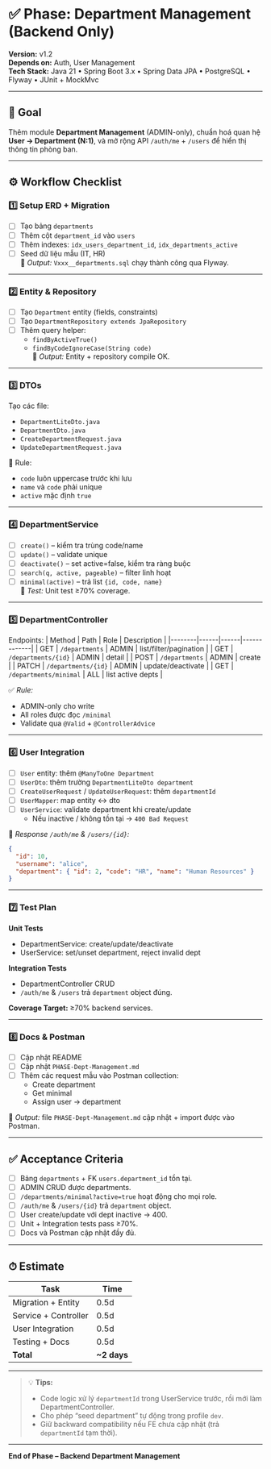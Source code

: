 # ✅ Phase: Department Management (Backend Only)
**Version:** v1.2  
**Depends on:** Auth, User Management  
**Tech Stack:** Java 21 • Spring Boot 3.x • Spring Data JPA • PostgreSQL • Flyway • JUnit + MockMvc  

---

## 🎯 Goal
Thêm module **Department Management** (ADMIN-only), chuẩn hoá quan hệ **User → Department (N:1)**, và mở rộng API `/auth/me` + `/users` để hiển thị thông tin phòng ban.

---

## ⚙️ Workflow Checklist

### 1️⃣ Setup ERD + Migration
- [ ] Tạo bảng `departments`  
- [ ] Thêm cột `department_id` vào `users`  
- [ ] Thêm indexes: `idx_users_department_id`, `idx_departments_active`  
- [ ] Seed dữ liệu mẫu (IT, HR)  
🧾 *Output:* `Vxxx__departments.sql` chạy thành công qua Flyway.

---

### 2️⃣ Entity & Repository
- [ ] Tạo `Department` entity (fields, constraints)  
- [ ] Tạo `DepartmentRepository extends JpaRepository`  
- [ ] Thêm query helper:  
  - `findByActiveTrue()`  
  - `findByCodeIgnoreCase(String code)`  
🧾 *Output:* Entity + repository compile OK.

---

### 3️⃣ DTOs
Tạo các file:
- `DepartmentLiteDto.java`  
- `DepartmentDto.java`  
- `CreateDepartmentRequest.java`  
- `UpdateDepartmentRequest.java`  

🧩 Rule:
- `code` luôn uppercase trước khi lưu  
- `name` và `code` phải unique  
- `active` mặc định `true`

---

### 4️⃣ DepartmentService
- [ ] `create()` – kiểm tra trùng code/name  
- [ ] `update()` – validate unique  
- [ ] `deactivate()` – set active=false, kiểm tra ràng buộc  
- [ ] `search(q, active, pageable)` – filter linh hoạt  
- [ ] `minimal(active)` – trả list `{id, code, name}`  
🧾 *Test:* Unit test ≥70% coverage.

---

### 5️⃣ DepartmentController
Endpoints:
| Method | Path | Role | Description |
|--------|------|------|-------------|
| GET | `/departments` | ADMIN | list/filter/pagination |
| GET | `/departments/{id}` | ADMIN | detail |
| POST | `/departments` | ADMIN | create |
| PATCH | `/departments/{id}` | ADMIN | update/deactivate |
| GET | `/departments/minimal` | ALL | list active depts |

✅ *Rule:*  
- ADMIN-only cho write  
- All roles được đọc `/minimal`  
- Validate qua `@Valid` + `@ControllerAdvice`

---

### 6️⃣ User Integration
- [ ] `User` entity: thêm `@ManyToOne Department`  
- [ ] `UserDto`: thêm trường `DepartmentLiteDto department`  
- [ ] `CreateUserRequest` / `UpdateUserRequest`: thêm `departmentId`  
- [ ] `UserMapper`: map entity ↔ dto  
- [ ] `UserService`: validate department khi create/update  
  - Nếu inactive / không tồn tại → `400 Bad Request`

🧩 *Response `/auth/me` & `/users/{id}`:*
```json
{
  "id": 10,
  "username": "alice",
  "department": { "id": 2, "code": "HR", "name": "Human Resources" }
}
```

---

### 7️⃣ Test Plan
**Unit Tests**
- DepartmentService: create/update/deactivate  
- UserService: set/unset department, reject invalid dept  

**Integration Tests**
- DepartmentController CRUD  
- `/auth/me` & `/users` trả `department` object đúng.  

**Coverage Target:** ≥70% backend services.

---

### 8️⃣ Docs & Postman
- [ ] Cập nhật README  
- [ ] Cập nhật `PHASE-Dept-Management.md`  
- [ ] Thêm các request mẫu vào Postman collection:
  - Create department  
  - Get minimal  
  - Assign user → department  

🧾 *Output:* file `PHASE-Dept-Management.md` cập nhật + import được vào Postman.

---

## ✅ Acceptance Criteria
- [ ] Bảng `departments` + FK `users.department_id` tồn tại.  
- [ ] ADMIN CRUD được departments.  
- [ ] `/departments/minimal?active=true` hoạt động cho mọi role.  
- [ ] `/auth/me` & `/users/{id}` trả `department` object.  
- [ ] User create/update với dept inactive → 400.  
- [ ] Unit + Integration tests pass ≥70%.  
- [ ] Docs và Postman cập nhật đầy đủ.

---

## ⏱ Estimate
| Task | Time |
|------|------|
| Migration + Entity | 0.5d |
| Service + Controller | 0.5d |
| User Integration | 0.5d |
| Testing + Docs | 0.5d |
| **Total** | **~2 days** |

---

> 💡 **Tips:**  
> - Code logic xử lý `departmentId` trong UserService trước, rồi mới làm DepartmentController.  
> - Cho phép “seed department” tự động trong profile `dev`.  
> - Giữ backward compatibility nếu FE chưa cập nhật (trả `departmentId` tạm thời).

---

**End of Phase – Backend Department Management**
